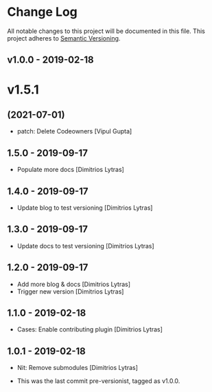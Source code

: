 # Change Log

All notable changes to this project will be documented in this file.
This project adheres to [Semantic Versioning](http://semver.org/).

## v1.0.0 - 2019-02-18

# v1.5.1
## (2021-07-01)

* patch: Delete Codeowners [Vipul Gupta]

## 1.5.0 - 2019-09-17

* Populate more docs [Dimitrios Lytras]

## 1.4.0 - 2019-09-17

* Update blog to test versioning [Dimitrios Lytras]

## 1.3.0 - 2019-09-17

* Update docs to test versioning [Dimitrios Lytras]

## 1.2.0 - 2019-09-17

* Add more blog & docs [Dimitrios Lytras]
* Trigger new version [Dimitrios Lytras]

## 1.1.0 - 2019-02-18

* Cases: Enable contributing plugin [Dimitrios Lytras]

## 1.0.1 - 2019-02-18

* Nit: Remove submodules [Dimitrios Lytras]

* This was the last commit pre-versionist, tagged as v1.0.0.
